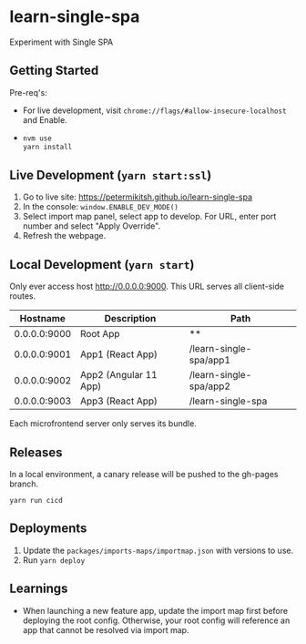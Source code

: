 # learn-single-spa

Experiment with Single SPA

## Getting Started

Pre-req's:

- For live development, visit `chrome://flags/#allow-insecure-localhost` and Enable.

- ```sh
  nvm use
  yarn install
  ```

## Live Development (`yarn start:ssl`)

1. Go to live site: https://petermikitsh.github.io/learn-single-spa
2. In the console: `window.ENABLE_DEV_MODE()`
3. Select import map panel, select app to develop. For URL, enter port number and select "Apply Override".
4. Refresh the webpage.

## Local Development (`yarn start`)

Only ever access host http://0.0.0.0:9000. This URL serves all client-side routes.

| Hostname     | Description           | Path                   |
|--------------|-----------------------|------------------------|
| 0.0.0.0:9000 | Root App              | **                     |
| 0.0.0.0:9001 | App1 (React App)      | /learn-single-spa/app1 |
| 0.0.0.0:9002 | App2 (Angular 11 App) | /learn-single-spa/app2 |
| 0.0.0.0:9003 | App3 (React App)      | /learn-single-spa      |

Each microfrontend server only serves its bundle.

## Releases

In a local environment, a canary release will be pushed to the gh-pages branch.

```
yarn run cicd
```

## Deployments

1. Update the `packages/imports-maps/importmap.json` with versions to use.
2. Run `yarn deploy`

## Learnings

- When launching a new feature app, update the import map first before deploying the root config. Otherwise, your root config will reference an app that cannot be resolved via import map.
